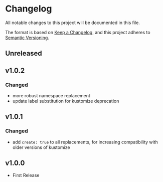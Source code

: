 # Changelog

All notable changes to this project will be documented in this file.

The format is based on [Keep a Changelog](https://keepachangelog.com/en/1.0.0/),
and this project adheres to [Semantic Versioning](https://semver.org/spec/v2.0.0.html).

## Unreleased

## v1.0.2

### Changed

- more robust namespace replacement
- update label substitution for kustomize deprecation

## v1.0.1

### Changed

- add `create: true` to all replacements, for increasing compatibility with older versions of kustomize

## v1.0.0

- First Release
